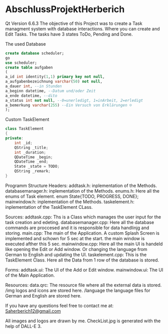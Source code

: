 # AbschlussProjektHerberich
Qt Version 6.6.3
The objective of this Project was to create a Task managment system with database interactions. 
Where you can create and Edit Tasks. The tasks have 3 states ToDo, Pending and Done. 

The used Database

```sql
create database scheduler;
go
use scheduler;
create table aufgaben
(
a_id int identity(1,1) primary key not null,
a_aufgabenbezeichnung varchar(50) not null,
a_dauer int, --in Stunden
a_beginn datetime, --Datum und/oder Zeit
a_ende datetime, --dito
a_status int not null, --0=unerledigt, 1=inArbeit, 2=erledigt
a_bemerkung varchar(255) --Ein Versuch von Erklärungen ☺
);
```
Custom TaskElement
```C++
class TaskElement
{
private:
    int _id;
    QString _title;
    int _duration;
    QDateTime _begin;
    QDateTime _end;
    State _state = TODO;
    QString _remark;
}

```
Programm Structure
Headers:
    addtask.h: inplementation of the Methods.
    databasemanager.h: inplementation of the Methods.
    enums.h: Here all the enums of Task element. enum State{TODO, PROGRESS, DONE};
    mainwindow.h: inplementation of the Methods.
    taskelement.h: inplementation of the TaskElement CLass.

Sources:
    addtask.cpp: Ths is a Class which manages the user input for the task creation and edeting.
    databasemanager.cpp: Here all the database commands are proccesed and it is responsible for data handlinjg and storing.
    main.cpp: The main of the Application. A custom  Splash Screen is implemented and schown for 5 sec at the start. the main window is executed afther this 5 sec.
    mainwindow.cpp: Here all the main UI is handeld like opening the Edit or Add window. Or changing the language from German to English and updating the UI.
    taskelement.cpp: This is the TaskElement Class. Here all the Data from 1 row of the database is stored.

Forms:
    addtask.ui: The UI of the Add or Edit window.
    mainwindow.ui: The UI of the Main Application.

Resources:
    data.qrc: The resource file where all the external data is stored.
        /img
            logos and icons are stored here.
        /language
            the language files for German and English are stored here.

If you have any questions feel free to contact me at: Saherberich12@gmail.com

All images and logos are drawn by me. 
CheckList.jpg is generated with the help of DALL-E 3.



